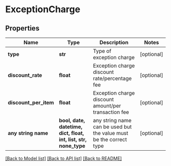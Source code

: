 # ExceptionCharge


## Properties
Name | Type | Description | Notes
------------ | ------------- | ------------- | -------------
**type** | **str** | Type of exception charge | [optional] 
**discount_rate** | **float** | Exception charge discount rate/percentage fee | [optional] 
**discount_per_item** | **float** | Exception charge discount amount/per transaction fee | [optional] 
**any string name** | **bool, date, datetime, dict, float, int, list, str, none_type** | any string name can be used but the value must be the correct type | [optional]

[[Back to Model list]](../README.md#documentation-for-models) [[Back to API list]](../README.md#documentation-for-api-endpoints) [[Back to README]](../README.md)


